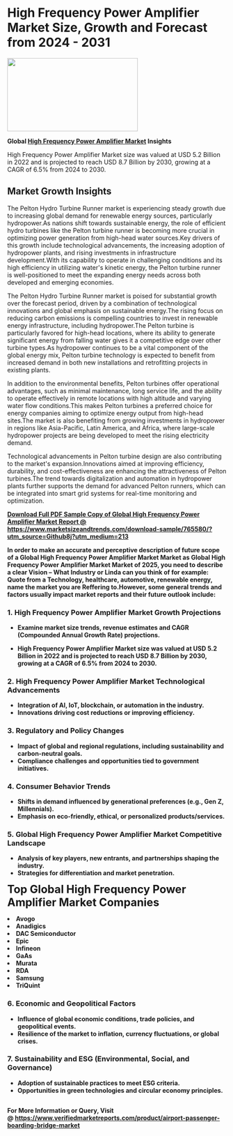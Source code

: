 <H1>High Frequency Power Amplifier Market Size, Growth and Forecast from 2024 - 2031</H1><img class="aligncenter size-medium wp-image-584254" src="https://thirdeyenews.in/wp-content/uploads/2024/09/Global-Market-Research-300x168.jpeg" alt="" width="300" height="168" /><p><strong>Global&nbsp;<a href="https://www.marketsizeandtrends.com/download-sample/765580/?utm_source=Github8j?utm_medium=213">High Frequency Power Amplifier Market</a> Insights</strong></p><p>High Frequency Power Amplifier Market size was valued at USD 5.2 Billion in 2022 and is projected to reach USD 8.7 Billion by 2030, growing at a CAGR of 6.5% from 2024 to 2030.</p><p><h2>Market Growth Insights</h2> <p>The Pelton Hydro Turbine Runner market is experiencing steady growth due to increasing global demand for renewable energy sources, particularly hydropower.As nations shift towards sustainable energy, the role of efficient hydro turbines like the Pelton turbine runner is becoming more crucial in optimizing power generation from high-head water sources.Key drivers of this growth include technological advancements, the increasing adoption of hydropower plants, and rising investments in infrastructure development.With its capability to operate in challenging conditions and its high efficiency in utilizing water's kinetic energy, the Pelton turbine runner is well-positioned to meet the expanding energy needs across both developed and emerging economies.</p> <p><strong><a href="#"></a></strong></p> <p>The Pelton Hydro Turbine Runner market is poised for substantial growth over the forecast period, driven by a combination of technological innovations and global emphasis on sustainable energy.The rising focus on reducing carbon emissions is compelling countries to invest in renewable energy infrastructure, including hydropower.The Pelton turbine is particularly favored for high-head locations, where its ability to generate significant energy from falling water gives it a competitive edge over other turbine types.As hydropower continues to be a vital component of the global energy mix, Pelton turbine technology is expected to benefit from increased demand in both new installations and retrofitting projects in existing plants.</p> <p>In addition to the environmental benefits, Pelton turbines offer operational advantages, such as minimal maintenance, long service life, and the ability to operate effectively in remote locations with high altitude and varying water flow conditions.This makes Pelton turbines a preferred choice for energy companies aiming to optimize energy output from high-head sites.The market is also benefiting from growing investments in hydropower in regions like Asia-Pacific, Latin America, and Africa, where large-scale hydropower projects are being developed to meet the rising electricity demand.</p> <p>Technological advancements in Pelton turbine design are also contributing to the market's expansion.Innovations aimed at improving efficiency, durability, and cost-effectiveness are enhancing the attractiveness of Pelton turbines.The trend towards digitalization and automation in hydropower plants further supports the demand for advanced Pelton runners, which can be integrated into smart grid systems for real-time monitoring and optimization.</p> <p><strong><a href="#"></p><p><span class=""><strong>Download Full PDF Sample Copy of Global High Frequency Power Amplifier Market Report</strong> @ <a href="https://www.marketsizeandtrends.com/download-sample/765580/?utm_source=Github8j?utm_medium=213" target="_blank">https://www.marketsizeandtrends.com/download-sample/765580/?utm_source=Github8j?utm_medium=213</a></span></p><p>In order to make an accurate and perceptive description of future scope of a Global&nbsp;High Frequency Power Amplifier Market Market as Global&nbsp;High Frequency Power Amplifier Market Market of 2025, you need to describe a clear Vision &ndash; What Industry or Linda can you think of for example: Quote from a Technology, healthcare, automotive, renewable energy, name the market you are Reffering to.However, some general trends and factors usually impact market reports and their future outlook include:</p><h3>1.&nbsp;<strong>High Frequency Power Amplifier Market Growth Projections</strong></h3><ul><li>Examine market size trends, revenue estimates and CAGR (Compounded Annual Growth Rate) projections.</li><li><p>High Frequency Power Amplifier Market size was valued at USD 5.2 Billion in 2022 and is projected to reach USD 8.7 Billion by 2030, growing at a CAGR of 6.5% from 2024 to 2030.</p></li></ul><h3>2.&nbsp;<strong>High Frequency Power Amplifier Market Technological Advancements</strong></h3><ul><li>Integration of AI, IoT, blockchain, or automation in the industry.</li><li>Innovations driving cost reductions or improving efficiency.</li></ul><h3>3.&nbsp;<strong>Regulatory and Policy Changes</strong></h3><ul><li>Impact of global and regional regulations, including sustainability and carbon-neutral goals.</li><li>Compliance challenges and opportunities tied to government initiatives.</li></ul><h3>4.&nbsp;<strong>Consumer Behavior Trends</strong></h3><ul><li>Shifts in demand influenced by generational preferences (e.g., Gen Z, Millennials).</li><li>Emphasis on eco-friendly, ethical, or personalized products/services.</li></ul><h3>5.&nbsp;<strong>Global High Frequency Power Amplifier Market Competitive Landscape</strong></h3><ul><li>Analysis of key players, new entrants, and partnerships shaping the industry.</li><li>Strategies for differentiation and market penetration.</li></ul><p data-pm-slice="1 1 []"><span style="color: inherit; font-family: inherit; font-size: 25px;">Top Global High Frequency Power Amplifier Market Companies</span></p><div class="" data-test-id=""><p><li> Avogo</li><li> Anadigics</li><li> DAC Semiconductor</li><li> Epic</li><li> Infineon</li><li> GaAs</li><li> Murata</li><li> RDA</li><li> Samsung</li><li> TriQuint</li></p></div><h3>6.&nbsp;<strong>Economic and Geopolitical Factors</strong></h3><ul><li>Influence of global economic conditions, trade policies, and geopolitical events.</li><li>Resilience of the market to inflation, currency fluctuations, or global crises.</li></ul><h3>7.&nbsp;<strong>Sustainability and ESG (Environmental, Social, and Governance)</strong></h3><ul><li>Adoption of sustainable practices to meet ESG criteria.</li><li>Opportunities in green technologies and circular economy principles.</li></ul><h2><strong style="font-size: 14px;">For More Information or Query, Visit @&nbsp;</strong><a style="background-color: #ffffff; font-size: 14px;" href="https://www.marketsizeandtrends.com/report/high-frequency-power-amplifier-market/" target="_blank">https://www.verifiedmarketreports.com/product/airport-passenger-boarding-bridge-market</a></h2>